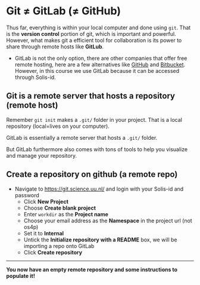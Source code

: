 # Git $\ne$ GitLab ($\ne$ GitHub)

Thus far, everything is within your local computer and done using `git`. That is the **version control** portion of git, which is important and powerful. However, what makes git a efficient tool for collaboration is its power to share through remote hosts like **GitLub**.

* GitLab is not the only option, there are other companies that offer free remote hosting, here are a few alternatives like [GitHub](http://github.com) and [Bitbucket](https://bitbucket.org/). However, in this course we use GitLab because it can be accessed through Solis-id.

## Git is a remote server that hosts a repository (remote host)

Remember `git init` makes a `.git/` folder in your project. That is a local repository (local=lives on your computer).

GitLab is essentially a remote server that hosts a `.git/` folder.

But GitLab furthermore also comes with tons of tools to help you visualize and manage your repository.

## Create a repository on github (a remote repo)

* Navigate to https://git.science.uu.nl/ and login with your Solis-id and password
	+ Click **New Project**
	+ Choose **Create blank project**
	+ Enter `workdir` as the **Project name**
	+ Choose your email address as the **Namespace** in the project url (not os4p)
	+ Set it to **Internal**
	+ Untick the **Initialize repository with a README** box, we will be importing a repo onto GitLab
	+ Click **Create repository**

***
**You now have an empty remote repository and some instructions to populate it!**